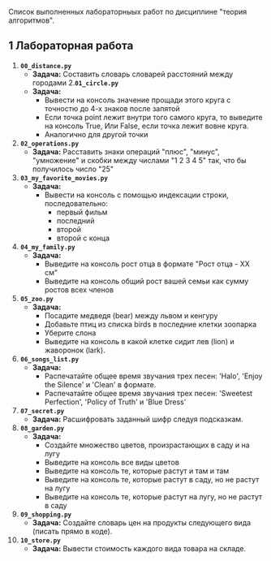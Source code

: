 Список выполненных лабораторныых работ по дисциплине "теория алгоритмов".
## 1 Лабораторная работа
1. **`00_distance.py`**
   - **Задача:** Составить словарь словарей расстояний между городами
2.**`01_circle.py`**
   - **Задача:** 
     - Вывести на консоль значение прощади этого круга с точностю до 4-х знаков после запятой
     - Если точка point лежит внутри того самого круга, то выведите на консоль True, Или False, если точка лежит вовне круга.
     - Аналогично для другой точки
3. **`02_operations.py`**
   - **Задача:** Расставить знаки операций "плюс", "минус", "умножение" и скобки между числами "1 2 3 4 5" так, что бы получилось число "25"
4. **`03_my_favorite_movies.py`**
   - **Задача:** 
     - Вывести на консоль с помощью индексации строки, последовательно:
       - первый фильм 
       - последний 
       - второй 
       - второй с конца
5. **`04_my_family.py`**
   - **Задача:** 
     - Выведите на консоль рост отца в формате "Рост отца - ХХ см"
     - Выведите на консоль общий рост вашей семьи как сумму ростов всех членов
6. **`05_zoo.py`**
   - **Задача:** 
     - Посадите медведя (bear) между львом и кенгуру
     - Добавьте птиц из списка birds в последние клетки зоопарка
     - Уберите слона
     - Выведите на консоль в какой клетке сидит лев (lion) и жаворонок (lark).
7. **`06_songs_list.py`**
   - **Задача:** 
     - Распечатайте общее время звучания трех песен: 'Halo', 'Enjoy the Silence' и 'Clean' в формате.
     - Распечатайте общее время звучания трех песен: 'Sweetest Perfection', 'Policy of Truth' и 'Blue Dress'
8. **`07_secret.py`**
   - **Задача:** Расшифровать заданный шифр следуя подсказкам.
9. **`08_garden.py`**
   - **Задача:** 
     - Создайте множество цветов, произрастающих в саду и на лугу
     - Выведите на консоль все виды цветов
     - Выведите на консоль те, которые растут и там и там
     - Выведите на консоль те, которые растут в саду, но не растут на лугу
     - Выведите на консоль те, которые растут на лугу, но не растут в саду
10. **`09_shopping.py`**
    - **Задача:** Создайте словарь цен на продукты следующего вида (писать прямо в коде).
11. **`10_store.py`**
    - **Задача:** Вывести стоимость каждого вида товара на складе.
